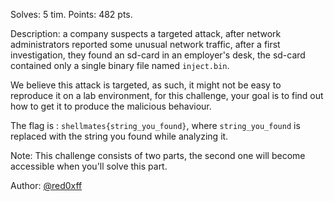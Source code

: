 
Solves: 5 tim.
Points: 482 pts.

Description:
a company suspects a targeted attack, after network administrators reported some unusual network traffic, after a first investigation,
they found an sd-card in an employer's desk, the sd-card contained only a single binary file named `inject.bin`.

We believe this attack is targeted, as such, it might not be easy to reproduce it on a lab environment, for this challenge, your goal is to find out how to get it to produce the malicious behaviour.

The flag is : `shellmates{string_you_found}`, where `string_you_found` is replaced with the string you found while analyzing it.

Note: This challenge consists of two parts, the second one will become accessible when you'll solve this part.

Author: [@red0xff](https://red0xff.github.io/about/)

